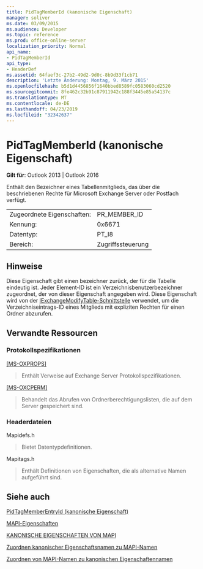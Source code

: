 ```yaml
---
title: PidTagMemberId (kanonische Eigenschaft)
manager: soliver
ms.date: 03/09/2015
ms.audience: Developer
ms.topic: reference
ms.prod: office-online-server
localization_priority: Normal
api_name:
- PidTagMemberId
api_type:
- HeaderDef
ms.assetid: 64faef3c-27b2-49d2-9d0c-8b9d33f1cb71
description: 'Letzte Änderung: Montag, 9. März 2015'
ms.openlocfilehash: b5d1d4456856f1640bbed8589fc0583060cd2520
ms.sourcegitcommit: 8fe462c32b91c87911942c188f3445e85a54137c
ms.translationtype: MT
ms.contentlocale: de-DE
ms.lasthandoff: 04/23/2019
ms.locfileid: "32342637"
---
```

# <a name="pidtagmemberid-canonical-property"></a>PidTagMemberId (kanonische Eigenschaft)

  
  
**Gilt für**: Outlook 2013 | Outlook 2016 
  
Enthält den Bezeichner eines Tabellenmitglieds, das über die beschriebenen Rechte für Microsoft Exchange Server oder Postfach verfügt.
  
|||
|:-----|:-----|
|Zugeordnete Eigenschaften:  <br/> |PR_MEMBER_ID  <br/> |
|Kennung:  <br/> |0x6671  <br/> |
|Datentyp:  <br/> |PT_I8  <br/> |
|Bereich:  <br/> |Zugriffssteuerung  <br/> |
   
## <a name="remarks"></a>Hinweise

Diese Eigenschaft gibt einen bezeichner zurück, der für die Tabelle eindeutig ist. Jeder Element-ID ist ein Verzeichnisbenutzerbezeichner zugeordnet, der von dieser Eigenschaft angegeben wird. Diese Eigenschaft wird von der [IExchangeModifyTable-Schnittstelle](iexchangemodifytableiunknown.md) verwendet, um die Verzeichniseintrags-ID eines Mitglieds mit expliziten Rechten für einen Ordner abzurufen. 
  
## <a name="related-resources"></a>Verwandte Ressourcen

### <a name="protocol-specifications"></a>Protokollspezifikationen

[[MS-OXPROPS]](https://msdn.microsoft.com/library/f6ab1613-aefe-447d-a49c-18217230b148%28Office.15%29.aspx)
  
> Enthält Verweise auf Exchange Server Protokollspezifikationen.
    
[[MS-OXCPERM]](https://msdn.microsoft.com/library/944ddb65-6249-4c34-a46e-363fcd37195e%28Office.15%29.aspx)
  
> Behandelt das Abrufen von Ordnerberechtigungslisten, die auf dem Server gespeichert sind.
    
### <a name="header-files"></a>Headerdateien

Mapidefs.h
  
> Bietet Datentypdefinitionen.
    
Mapitags.h
  
> Enthält Definitionen von Eigenschaften, die als alternative Namen aufgeführt sind.
    
## <a name="see-also"></a>Siehe auch



[PidTagMemberEntryId (kanonische Eigenschaft)](pidtagmemberentryid-canonical-property.md)


[MAPI-Eigenschaften](mapi-properties.md)
  
[KANONISCHE EIGENSCHAFTEN VON MAPI](mapi-canonical-properties.md)
  
[Zuordnen kanonischer Eigenschaftsnamen zu MAPI-Namen](mapping-canonical-property-names-to-mapi-names.md)
  
[Zuordnen von MAPI-Namen zu kanonischen Eigenschaftennamen](mapping-mapi-names-to-canonical-property-names.md)

